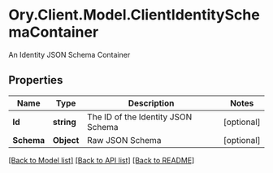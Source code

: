 # Ory.Client.Model.ClientIdentitySchemaContainer
An Identity JSON Schema Container

## Properties

Name | Type | Description | Notes
------------ | ------------- | ------------- | -------------
**Id** | **string** | The ID of the Identity JSON Schema | [optional] 
**Schema** | **Object** | Raw JSON Schema | [optional] 

[[Back to Model list]](../README.md#documentation-for-models) [[Back to API list]](../README.md#documentation-for-api-endpoints) [[Back to README]](../README.md)

